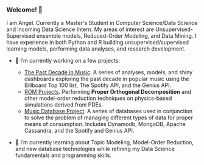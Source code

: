 ### Welcome! 👋

I am Angel. Currently a Master's Student in Computer Science/Data Science and incoming Data Science Intern. My areas of interest are Unsupervised-Supervised ensemble models, Reduced-Order Modeling, and Data Mining. I have experience in both Python and R building unsupervised/supervised learning models, performing data analyses, and research development. 


- 🔭 I’m currently working on a few projects:
   - [The Past Decade in Music](https://github.com/angel-sarmiento/the_past_decade_in_music). A series of analyses, models, and shiny dashboards exploring the past decade in popular music using the Billboard Top 100 list, The Spotify API, and the Genius API. 
   - [ROM Projects](https://github.com/angel-sarmiento/POD-Projects). Performing **Proper Orthogonal Decomposition** and other model-order reduction techniques on physics-based simulations derived from PDEs. 
   - [Music Database Project](https://github.com/angel-sarmiento/music-database-project). A series of databases used in conjunction to solve the problem of managing different types of data for proper means of consumption. Includes Dynamodb, MongoDB, Apache Cassandra, and the Spotify and Genius API. 
   
- 🌱 I’m currently learning about Topic Modeling, Model-Order Reduction, and new database technologies while refining my Data Science fundamentals and programming skills. 
